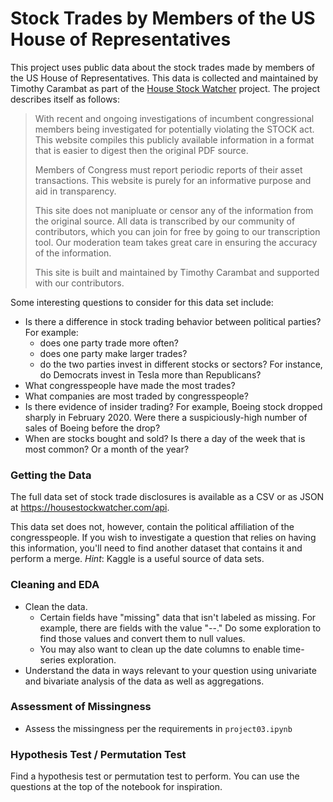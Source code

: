 # Stock Trades by Members of the US House of Representatives

This project uses public data about the stock trades made by members of the US House of Representatives. This data is collected and maintained by Timothy Carambat as part of the [House Stock Watcher](https://housestockwatcher.com/) project. The project describes itself as follows:

> With recent and ongoing investigations of incumbent congressional members being investigated for potentially violating the STOCK act. This website compiles this publicly available information in a format that is easier to digest then the original PDF source.
>
> Members of Congress must report periodic reports of their asset transactions. This website is purely for an informative purpose and aid in transparency.
>
> This site does not manipluate or censor any of the information from the original source. All data is transcribed by our community of contributors, which you can join for free by going to our transcription tool. Our moderation team takes great care in ensuring the accuracy of the information.
>
> This site is built and maintained by Timothy Carambat and supported with our contributors.

Some interesting questions to consider for this data set include:

- Is there a difference in stock trading behavior between political parties? For example:
    - does one party trade more often?
    - does one party make larger trades?
    - do the two parties invest in different stocks or sectors? For instance, do Democrats invest in Tesla more than Republicans?
- What congresspeople have made the most trades?
- What companies are most traded by congresspeople?
- Is there evidence of insider trading? For example, Boeing stock dropped sharply in February 2020. Were there a suspiciously-high number of sales of Boeing before the drop?
- When are stocks bought and sold? Is there a day of the week that is most common? Or a month of the year?

### Getting the Data

The full data set of stock trade disclosures is available as a CSV or as JSON at https://housestockwatcher.com/api.

This data set does not, however, contain the political affiliation of the congresspeople. If you wish to investigate a question that relies on having this information, you'll need to find another dataset that contains it and perform a merge. *Hint*: Kaggle is a useful source of data sets.


### Cleaning and EDA

- Clean the data.
    - Certain fields have "missing" data that isn't labeled as missing. For example, there are fields with the value "--." Do some exploration to find those values and convert them to null values.
    - You may also want to clean up the date columns to enable time-series exploration.
- Understand the data in ways relevant to your question using univariate and bivariate analysis of the data as well as aggregations.


### Assessment of Missingness

- Assess the missingness per the requirements in `project03.ipynb`

### Hypothesis Test / Permutation Test
Find a hypothesis test or permutation test to perform. You can use the questions at the top of the notebook for inspiration.